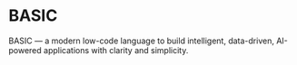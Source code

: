 # BASIC
BASIC — a modern low-code language to build intelligent, data-driven, AI-powered applications with clarity and simplicity.
